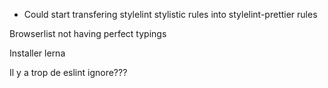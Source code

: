 - Could start transfering stylelint stylistic rules into stylelint-prettier rules 

Browserlist not having perfect typings

Installer lerna


Il y a trop de eslint ignore???